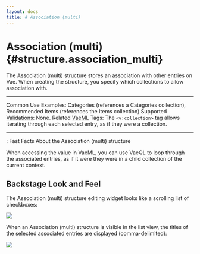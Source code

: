 ```yaml
---
layout: docs
title: # Association (multi)
---
```


# Association (multi) {#structure.association_multi}

The Association (multi) structure stores an association with other
entries on Vae. When creating the structure, you specify which
collections to allow association with.

  ---------------------------------------- ------------------------------------------------------------------------------------------------------
  Common Use Examples:                     Categories (references a Categories collection), Recommended Items (references the Items collection)
  Supported [Validations](#validations):   None.
  Related [VaeML](#vaeml) Tags:            The `<v:collection>` tag allows iterating through each selected entry, as if they were a collection.
  ---------------------------------------- ------------------------------------------------------------------------------------------------------

  : Fast Facts About the Association (multi) structure

When accessing the value in VaeML, you can use VaeQL to loop through the
associated entries, as if it were they were in a child collection of the
current context.

## Backstage Look and Feel

The Association (multi) structure editing widget looks like a scrolling
list of checkboxes:

![](assets/images/screenshots/content_management/association_structure_multi.png)

When an Association (multi) structure is visible in the list view, the
titles of the selected associated entries are displayed
(comma-delimited):

![](assets/images/screenshots/content_management/association_structure_multi_listview.png)
